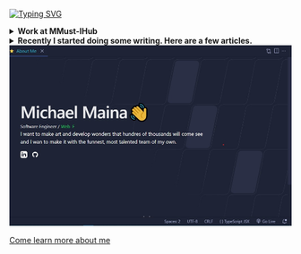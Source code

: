 [![Typing SVG](https://readme-typing-svg.demolab.com?font=Permanent+Marker&pause=1000&color=2BF715FF&center=true&vCenter=true&width=446&lines=Hello+%F0%9F%91%8B;I'm+Michael+Maina;I+currently+work+at+MMMUST-Ihub;And+I+love+coffee)](https://git.io/typing-svg)

<details><summary><b>Work at MMust-IHub</b></summary>

I am a student at mmust and also the current [MMUST-Ihub](https://mmust-ihub.vercel.app) Development Lead. I major in frontend and mobile development. I use react, nextJs for web development and React native for mobile development

</details>

<details><summary><b>Recently I started doing some writing. Here are a few articles.</b></summary>

<!-- BLOG-POST-LIST:START -->
<!-- - [Hello, my name is Adrian Grimm!](https://dev.to/usmcamgrimm/hello-my-name-is-adrian-grimm-2pn3)  BLOG-POST-LIST:END -->

</details>


<a href="https://my-portfolio-sepia-six.vercel.app">
  <img
    alt="I want to make art and develop wonders that hundres of thousands will come see, \n and I wan to make it with the funnest, most talented team of my own" width="750"
    src="https://github.com/Muchael123/Muchael123/blob/main/Maich.jpeg"
  />
</a>

[Come learn more about me](https://my-portfolio-sepia-six.vercel.app/#about-me)
